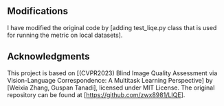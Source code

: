 ## Modifications
I have modified the original code by [adding test_liqe.py class that is used for running the metric on local datasets].

## Acknowledgments
This project is based on [(CVPR2023) Blind Image Quality Assessment via Vision-Language Correspondence: A Multitask Learning Perspective] by [Weixia Zhang, Guspan Tanadi], 
licensed under MIT License. The original repository can be found at [https://github.com/zwx8981/LIQE].
